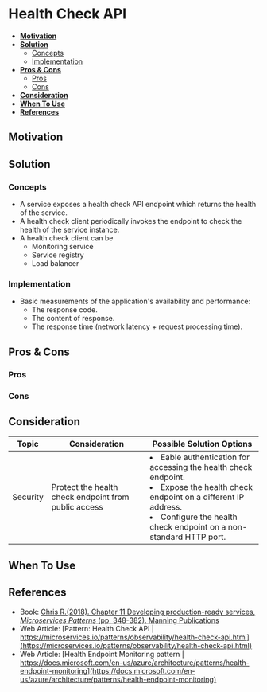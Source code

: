 # Health Check API

- [**Motivation**](#motivation)
- [**Solution**](#solution)
   - [Concepts](#concepts)
   - [Implementation](#implementation)
- [**Pros & Cons**](#pros--cons)
   - [Pros](#pros)
   - [Cons](#cons)
- [**Consideration**](#consideration)
- [**When To Use**](#when-to-use)
- [**References**](#references)

## Motivation

## Solution
### Concepts
- A service exposes a health check API endpoint which returns the health of the service.
- A health check client periodically invokes the endpoint to check the health of the service instance.
- A health check client can be
   - Monitoring service
   - Service registry
   - Load balancer

### Implementation
- Basic measurements of the application's availability and performance:
   - The response code.
   - The content of response.
   - The response time (network latency + request processing time).

## Pros & Cons
### Pros
### Cons

## Consideration
| Topic | Consideration | Possible Solution Options |
|----|-----|-----|
| Security | Protect the health check endpoint from public access | <li>Eable authentication for accessing the health check endpoint.<li>Expose the health check endpoint on a different IP address.<li>Configure the health check endpoint on a non-standard HTTP port. |

## When To Use

## References
- Book: [Chris R.(2018). Chapter 11 Developing production-ready services, *Microservices Patterns* (pp. 348-382). Manning Publications](https://www.manning.com/books/microservices-patterns)
- Web Article: [Pattern: Health Check API | https://microservices.io/patterns/observability/health-check-api.html](https://microservices.io/patterns/observability/health-check-api.html)
- Web Article: [Health Endpoint Monitoring pattern | https://docs.microsoft.com/en-us/azure/architecture/patterns/health-endpoint-monitoring](https://docs.microsoft.com/en-us/azure/architecture/patterns/health-endpoint-monitoring)
